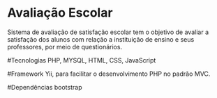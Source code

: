 Avaliação Escolar
============================

Sistema de avaliação de satisfação escolar tem o objetivo de avaliar a satisfação dos alunos com relação a instituição de ensino e seus professores, por meio de questionários.

#Tecnologias
PHP, MYSQL, HTML, CSS, JavaScript

#Framework
Yii, para facilitar o desenvolvimento PHP no padrão MVC.

#Dependências
bootstrap
